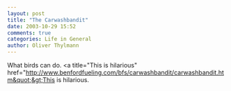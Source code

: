 ```yaml
---
layout: post
title: "The Carwashbandit"
date: 2003-10-29 15:52
comments: true
categories: Life in General
author: Oliver Thylmann
---
```



What birds can do. &lt;a title=&quot;This is hilarious&quot; href=&quot;http://www.benfordfueling.com/bfs/carwashbandit/carwashbandit.htm&quot;&gt;This is hilarious.


